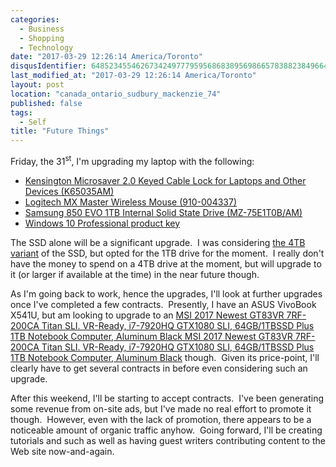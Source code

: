 ```yaml
---
categories:
  - Business
  - Shopping
  - Technology
date: "2017-03-29 12:26:14 America/Toronto"
disqusIdentifier: 6485234554626734249777959568683895698665783882384966422374778357584923347285367369828884567594622222
last_modified_at: "2017-03-29 12:26:14 America/Toronto"
layout: post
location: "canada_ontario_sudbury_mackenzie_74"
published: false
tags:
  - Self
title: "Future Things"
---
```


<p>
  Friday, the 31<sup>st</sup>, I'm upgrading my laptop with the following:
  <ul>
    <li>
      <a href="{{ site.uri.aStore }}/detail/B01K1JUO14" rel="me" target="_blank" title="">Kensington Microsaver 2.0 Keyed Cable Lock for Laptops and Other
      Devices (K65035AM)</a>
    </li>
    <li>
      <a href="{{ site.uri.aStore }}/detail/B00TZR3WRM" rel="me" target="_blank" title="">Logitech MX Master Wireless Mouse (910-004337)</a>
    </li>
    <li>
      <a href="http://www.bestbuy.ca/en-ca/product/mz-75e1t0b-am/10366522.aspx" rel="external nofollow" target="_blank" title="">Samsung 850 EVO 1TB Internal
      Solid State Drive (MZ-75E1T0B/AM)</a>
    </li>
    <li>
      <a href="{{ site.uri.aStore }}/detail/B01ERYGUG2" rel="me" target="_blank" title="">Windows 10 Professional product key</a>
    </li>
  </ul>
</p>
<!-- excerptBreak -->
<p>
  The SSD alone will be a significant upgrade.&nbsp; I was considering <a href="{{ site.uri.aStore }}/detail/B01G844OOO" rel="me" target="_blank" title="">the
  4TB variant</a> of the SSD, but opted for the 1TB drive for the moment.&nbsp; I really don't have the money to spend on a 4TB drive at the moment, but will
  upgrade to it (or larger if available at the time) in the near future though.
</p>
<p>
  As I'm going back to work, hence the upgrades, I'll look at further upgrades once I've completed a few contracts.&nbsp; Presently, I have an ASUS VivoBook
  X541U, but am looking to upgrade to an <a href="{{ site.uri.aStore }}/detail/B01N4JZ295" rel="me" target="_blank" title="">MSI 2017 Newest GT83VR 7RF-200CA
  Titan SLI. VR-Ready, i7-7920HQ GTX1080 SLI, 64GB/1TBSSD Plus 1TB Notebook Computer, Aluminum Black	MSI 2017 Newest GT83VR 7RF-200CA Titan SLI. VR-Ready,
  i7-7920HQ GTX1080 SLI, 64GB/1TBSSD Plus 1TB Notebook Computer, Aluminum Black</a> though.&nbsp; Given its price-point, I'll clearly have to get several
  contracts in before even considering such an upgrade.
</p>
<p>
  After this weekend, I'll be starting to accept contracts.&nbsp; I've been generating some revenue from on-site ads, but I've made no real effort to promote it
  though.&nbsp; However, even with the lack of promotion, there appears to be a noticeable amount of organic traffic anyhow.&nbsp; Going forward, I'll be
  creating tutorials and such as well as having guest writers contributing content to the Web site now-and-again.
</p>
